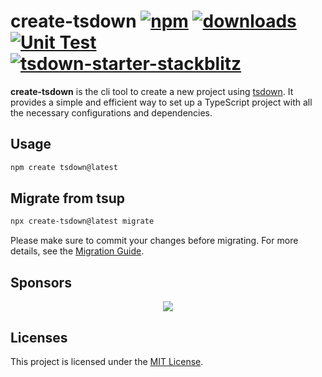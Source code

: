 # create-tsdown [![npm](https://img.shields.io/npm/v/create-tsdown.svg)](https://npmjs.com/package/create-tsdown) [![downloads](https://img.shields.io/npm/dm/create-tsdown.svg)](https://npmjs.com/package/create-tsdown) [![Unit Test](https://github.com/rolldown/tsdown/actions/workflows/tests.yml/badge.svg)](https://github.com/gugustinette/create-tsdown/actions/workflows/tests.yml) [![tsdown-starter-stackblitz](https://developer.stackblitz.com/img/open_in_stackblitz_small.svg)](https://stackblitz.com/github/rolldown/tsdown-starter-stackblitz)

**create-tsdown** is the cli tool to create a new project using [tsdown](https://tsdown.dev). It provides a simple and efficient way to set up a TypeScript project with all the necessary configurations and dependencies.

## Usage

```bash
npm create tsdown@latest
```

## Migrate from tsup

```bash
npx create-tsdown@latest migrate
```

Please make sure to commit your changes before migrating. For more details, see the [Migration Guide](https://tsdown.dev/guide/migrate-from-tsup).

## Sponsors

<p align="center">
  <a href="https://cdn.jsdelivr.net/gh/sxzz/sponsors/sponsors.svg">
    <img src='https://cdn.jsdelivr.net/gh/sxzz/sponsors/sponsors.svg'/>
  </a>
</p>

## Licenses

This project is licensed under the [MIT License](LICENSE).
